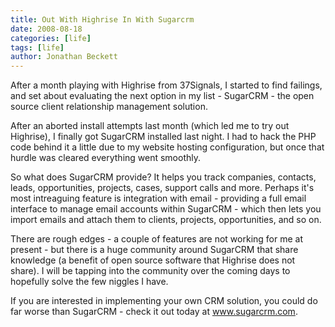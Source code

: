```yaml
---
title: Out With Highrise In With Sugarcrm
date: 2008-08-18
categories: [life]
tags: [life]
author: Jonathan Beckett
---
```


After a month playing with Highrise from 37Signals, I started to find failings, and set about evaluating the next option in my list - SugarCRM - the open source client relationship management solution.

After an aborted install attempts last month (which led me to try out Highrise), I finally got SugarCRM installed last night. I had to hack the PHP code behind it a little due to my website hosting configuration, but once that hurdle was cleared everything went smoothly.

So what does SugarCRM provide? It helps you track companies, contacts, leads, opportunities, projects, cases, support calls and more. Perhaps it's most intreaguing feature is integration with email - providing a full email interface to manage email accounts within SugarCRM - which then lets you import emails and attach them to clients, projects, opportunities, and so on.

There are rough edges - a couple of features are not working for me at present - but there is a huge community around SugarCRM that share knowledge (a benefit of open source software that Highrise does not share). I will be tapping into the community over the coming days to hopefully solve the few niggles I have.

If you are interested in implementing your own CRM solution, you could do far worse than SugarCRM - check it out today at www.sugarcrm.com.